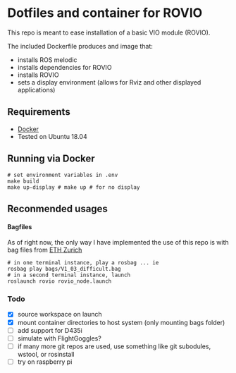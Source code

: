Dotfiles and container for ROVIO
========

This repo is meant to ease installation of a basic VIO module (ROVIO).

The included Dockerfile produces and image that:
 - installs ROS melodic
 - installs dependencies for ROVIO
 - installs ROVIO
 - sets a display environment (allows for Rviz and other displayed applications)

## Requirements
 - [Docker](https://docs.docker.com/get-docker/)
 - Tested on Ubuntu 18.04

## Running via Docker

```shell
# set environment variables in .env
make build
make up-display # make up # for no display
```

## Reconmended usages

#### Bagfiles
As of right now, the only way I have implemented the use of this repo is with bag files from [ETH Zurich](https://projects.asl.ethz.ch/datasets/doku.php?id=kmavvisualinertialdatasets)

```shell
# in one terminal instance, play a rosbag ... ie
rosbag play bags/V1_03_difficult.bag
# in a second terminal instance, launch 
roslaunch rovio rovio_node.launch
```

### Todo
- [x] source workspace on launch
- [x] mount container directories to host system (only mounting bags folder)
- [ ] add support for D435i
- [ ] simulate with FlightGoggles?
- [ ] if many more git repos are used, use something like git subodules, wstool, or rosinstall
- [ ] try on raspberry pi
